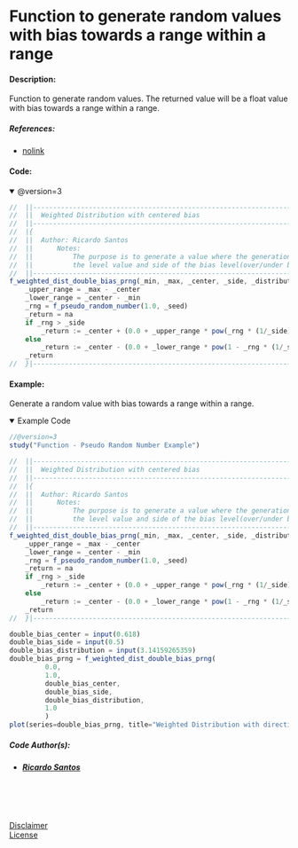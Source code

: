 # Function to generate random values with bias towards a range within a range

#### Description:

Function to generate random values.
The returned value will be a float value with bias towards a range within a range.

##### References:
* [nolink](/ "nolink")



#### Code:

<details open>
  <!-- leave a blank line after summary -->
  <summary>@version=3</summary>

```javascript
//  ||-------------------------------------------------------------------------||
//  ||  Weighted Distribution with centered bias                                 ||
//  ||-------------------------------------------------------------------------||
//  |{
//  ||  Author: Ricardo Santos
//  ||		Notes:
//  ||   		The purpose is to generate a value where the generation trends towards
//  ||		    the level value and side of the bias level(over/under bias level)
//  ||-------------------------------------------------------------------------||
f_weighted_dist_double_bias_prng(_min, _max, _center, _side, _distribution, _seed)=>
    _upper_range = _max - _center
    _lower_range = _center - _min
    _rng = f_pseudo_random_number(1.0, _seed)
    _return = na
    if _rng > _side
        _return := _center + (0.0 + _upper_range * pow(_rng * (1/_side) - 1, _distribution))
    else
        _return := _center - (0.0 + _lower_range * pow(1 - _rng * (1/_side), _distribution))
    _return
//  }|--------------------------------------------------------------------<•
```
</details>


#### Example:


Generate a random value with bias towards a range within a range. <br/>

<details open>
  <!-- leave a blank line after summary -->
  <summary>Example Code</summary>

<!--  -->
<!-- code goes between the backticks: -->
```javascript
//@version=3
study("Function - Pseudo Random Number Example")

//  ||-------------------------------------------------------------------------||
//  ||  Weighted Distribution with centered bias                                 ||
//  ||-------------------------------------------------------------------------||
//  |{
//  ||  Author: Ricardo Santos
//  ||		Notes:
//  ||   		The purpose is to generate a value where the generation trends towards
//  ||		    the level value and side of the bias level(over/under bias level)
//  ||-------------------------------------------------------------------------||
f_weighted_dist_double_bias_prng(_min, _max, _center, _side, _distribution, _seed)=>
    _upper_range = _max - _center
    _lower_range = _center - _min
    _rng = f_pseudo_random_number(1.0, _seed)
    _return = na
    if _rng > _side
        _return := _center + (0.0 + _upper_range * pow(_rng * (1/_side) - 1, _distribution))
    else
        _return := _center - (0.0 + _lower_range * pow(1 - _rng * (1/_side), _distribution))
    _return
//  }|--------------------------------------------------------------------<•

double_bias_center = input(0.618)
double_bias_side = input(0.5)
double_bias_distribution = input(3.14159265359)
double_bias_prng = f_weighted_dist_double_bias_prng( 
         0.0, 
         1.0, 
         double_bias_center,
         double_bias_side, 
         double_bias_distribution, 
         1.0
         )
plot(series=double_bias_prng, title="Weighted Distribution with direction centered bias", color=purple, linewidth=2, style=circles, transp=0)
```
</details>

##### Code Author(s):
  * ##### [Ricardo Santos](https://www.tradingview.com/u/RicardoSantos/ "@Tradingview.") 

<br/>
<br/>
<br/>

[Disclaimer](/./DISCLAIMER.md "Disclaimer.")<br/>
[License](/./LICENSE "License.")
